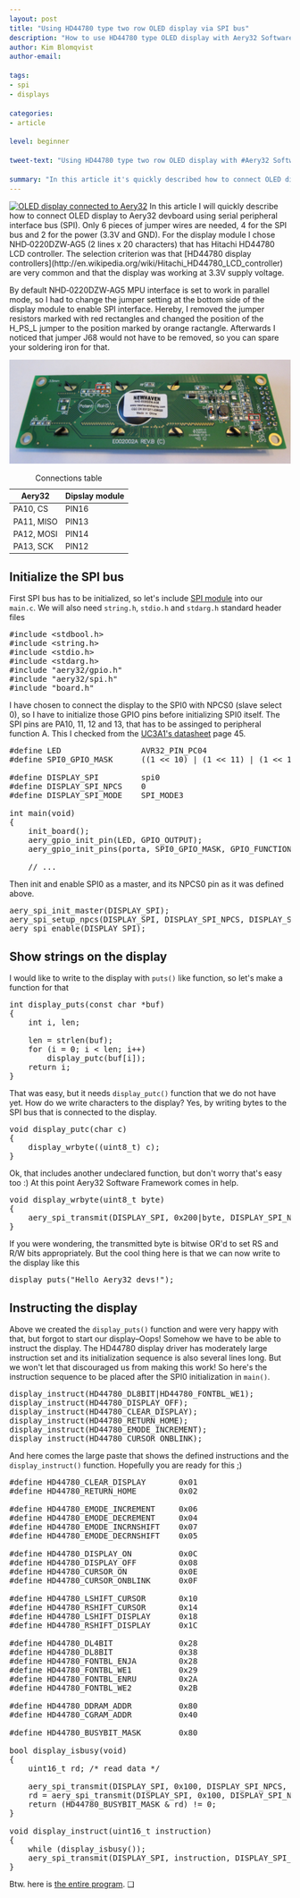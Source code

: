 ```yaml
---
layout: post
title: "Using HD44780 type two row OLED display via SPI bus"
description: "How to use HD44780 type OLED display with Aery32 Software Framework."
author: Kim Blomqvist
author-email:

tags:
- spi
- displays

categories:
- article

level: beginner

tweet-text: "Using HD44780 type two row OLED display with #Aery32 Software Framework via @aery32devzone"

summary: "In this article it's quickly described how to connect OLED display to Aery32 devboard using serial peripheral interface bus (SPI). Only 6 pieces of jumper wires are needed, 4 for the SPI bus and 2 for the power (3.3V and GND)"
---
```


<a href="/images/hello_aery32_devs_hires.JPG" title="OLED display connected to Aery32">
<img class="pull-right" itemprop="image" src="{{ site.url }}/images/hello_aery32_devs_lores.jpg" alt="OLED display connected to Aery32" /></a>
In this article I will quickly describe how to connect OLED display to Aery32 devboard using serial peripheral interface bus (SPI). Only 6 pieces of jumper wires are needed, 4 for the SPI bus and 2 for the power (3.3V and GND). For the display module I chose NHD‐0220DZW‐AG5 (2 lines x 20 characters) that has Hitachi HD44780 LCD controller. The selection criterion was that [HD44780 display controllers](http://en.wikipedia.org/wiki/Hitachi_HD44780_LCD_controller) are very common and that the display was working at 3.3V supply voltage.

By default NHD‐0220DZW‐AG5 MPU interface is set to work in parallel mode, so I had to change the jumper setting at the bottom side of the display module to enable SPI interface. Hereby, I removed the jumper resistors marked with red rectangles and changed the position of the H_PS_L jumper to the position marked by orange ractangle. Afterwards I noticed that jumper J68 would not have to be removed, so you can spare your soldering iron for that.

![NHD‐0220DZW‐AG5 jumper selection for SPI](/images/nhd-0220dzw-bottom-serial-selection.png "NHD‐0220DZW‐AG5 jumper selection for SPI")

<table>
	<caption>Connections table</caption>
	<thead>
		<tr>
			<th>Aery32</th>
			<th>Dipslay module</th>
		</tr>
	</thead>
	<tr>
		<td>PA10, CS</td>
		<td>PIN16</td>
	</tr>
	<tr>
		<td>PA11, MISO</td>
		<td>PIN13</td>
	</tr>
	<tr>
		<td>PA12, MOSI</td>
		<td>PIN14</td>
	</tr>
	<tr>
		<td>PA13, SCK</td>
		<td>PIN12</td>
	</tr>
</table>


Initialize the SPI bus
----------------------

First SPI bus has to be initialized, so let's include [SPI module](http://aery32.readthedocs.org/en/latest/modules.html#serial-peripheral-bus-spi) into our `main.c`. We will also need `string.h`, `stdio.h` and `stdarg.h` standard header files

<pre class="prettyprint lang-c">
#include &lt;stdbool.h&gt;
#include &lt;string.h&gt;
#include &lt;stdio.h&gt;
#include &lt;stdarg.h&gt;
#include "aery32/gpio.h"
#include "aery32/spi.h"
#include "board.h"
</pre>

I have chosen to connect the display to the SPI0 with NPCS0 (slave select 0), so I have to initialize those GPIO pins before initializing SPI0 itself. The SPI pins are PA10, 11, 12 and 13, that has to be assinged to peripheral function A. This I checked from the [UC3A1's datasheet](http://www.atmel.com/Images/doc32058.pdf) page 45.

<pre class="prettyprint lang-c">
#define LED                 AVR32_PIN_PC04
#define SPI0_GPIO_MASK      ((1 &lt;&lt; 10) | (1 &lt;&lt; 11) | (1 &lt;&lt; 12) | (1 &lt;&lt; 13))

#define DISPLAY_SPI         spi0
#define DISPLAY_SPI_NPCS    0
#define DISPLAY_SPI_MODE    SPI_MODE3

int main(void)
{
	init_board();
	aery_gpio_init_pin(LED, GPIO_OUTPUT);
	aery_gpio_init_pins(porta, SPI0_GPIO_MASK, GPIO_FUNCTION_A);

	// ...
</pre>

Then init and enable SPI0 as a master, and its NPCS0 pin as it was defined above.

<pre class="prettyprint lang-c">
aery_spi_init_master(DISPLAY_SPI);
aery_spi_setup_npcs(DISPLAY_SPI, DISPLAY_SPI_NPCS, DISPLAY_SPI_MODE, 10);
aery_spi_enable(DISPLAY_SPI);
</pre>

Show strings on the display
---------------------------

I would like to write to the display with `puts()` like function, so let's make a function for that

<pre class="prettyprint lang-c">
int display_puts(const char *buf)
{
	int i, len;

	len = strlen(buf);
	for (i = 0; i &lt; len; i++)
		display_putc(buf[i]);
	return i;
}
</pre>

That was easy, but it needs `display_putc()` function that we do not have yet. How do we write characters to the display? Yes, by writing bytes to the SPI bus that is connected to the display.

<pre class="prettyprint lang-c">
void display_putc(char c)
{
	display_wrbyte((uint8_t) c);
}
</pre>

Ok, that includes another undeclared function, but don't worry that's easy too :) At this point Aery32 Software Framework comes in help.

<pre class="prettyprint lang-c">
void display_wrbyte(uint8_t byte)
{
	aery_spi_transmit(DISPLAY_SPI, 0x200|byte, DISPLAY_SPI_NPCS, true);
} 
</pre>

If you were wondering, the transmitted byte is bitwise OR'd to set RS and R/W bits appropriately. But the cool thing here is that we can now write to the display like this

<pre class="prettyprint lang-c">
display_puts("Hello Aery32 devs!");
</pre>

Instructing the display
-----------------------

Above we created the `display_puts()` function and were very happy with that, but forgot to start our display&ndash;Oops! Somehow we have to be able to instruct the display. The HD44780 display driver has moderately large instruction set and its initialization sequence is also several lines long. But we won't let that discouraged us from making this work! So here's the instruction sequence to be placed after the SPI0 initialization in `main()`.

<pre class="prettyprint lang-c">
display_instruct(HD44780_DL8BIT|HD44780_FONTBL_WE1);
display_instruct(HD44780_DISPLAY_OFF);
display_instruct(HD44780_CLEAR_DISPLAY);
display_instruct(HD44780_RETURN_HOME);
display_instruct(HD44780_EMODE_INCREMENT);
display_instruct(HD44780_CURSOR_ONBLINK);
</pre>

And here comes the large paste that shows the defined instructions and the `display_instruct()` function. Hopefully you are ready for this ;)

<pre class="prettyprint lang-c">
#define HD44780_CLEAR_DISPLAY       0x01
#define HD44780_RETURN_HOME         0x02

#define HD44780_EMODE_INCREMENT     0x06
#define HD44780_EMODE_DECREMENT     0x04
#define HD44780_EMODE_INCRNSHIFT    0x07
#define HD44780_EMODE_DECRNSHIFT    0x05

#define HD44780_DISPLAY_ON          0x0C
#define HD44780_DISPLAY_OFF         0x08
#define HD44780_CURSOR_ON           0x0E
#define HD44780_CURSOR_ONBLINK      0x0F

#define HD44780_LSHIFT_CURSOR       0x10
#define HD44780_RSHIFT_CURSOR       0x14
#define HD44780_LSHIFT_DISPLAY      0x18
#define HD44780_RSHIFT_DISPLAY      0x1C

#define HD44780_DL4BIT              0x28
#define HD44780_DL8BIT              0x38
#define HD44780_FONTBL_ENJA         0x28
#define HD44780_FONTBL_WE1          0x29
#define HD44780_FONTBL_ENRU         0x2A
#define HD44780_FONTBL_WE2          0x2B

#define HD44780_DDRAM_ADDR          0x80
#define HD44780_CGRAM_ADDR          0x40

#define HD44780_BUSYBIT_MASK        0x80

bool display_isbusy(void)
{
	uint16_t rd; /* read data */

	aery_spi_transmit(DISPLAY_SPI, 0x100, DISPLAY_SPI_NPCS, false);
	rd = aery_spi_transmit(DISPLAY_SPI, 0x100, DISPLAY_SPI_NPCS, true) >> 2;
	return (HD44780_BUSYBIT_MASK &amp; rd) != 0;
}

void display_instruct(uint16_t instruction)
{
	while (display_isbusy());
	aery_spi_transmit(DISPLAY_SPI, instruction, DISPLAY_SPI_NPCS, true);
}
</pre>

Btw. here is [the entire program](https://gist.github.com/2815704). &#10065;
